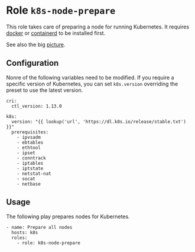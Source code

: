 # Role `k8s-node-prepare`

This role takes care of preparing a node for running Kubernetes. It requires [docker](../docker) or [containerd](../containerd) to be installed first.

See also the big [picture](../../docs/roles.md).

## Configuration

Nonre of the following variables need to be modified. If you require a specific version of Kubernetes, you can set `k8s.version` overriding the preset to use the latest version.

```ansible
cri:
  ctl_version: 1.13.0

k8s:
  version: "{{ lookup('url', 'https://dl.k8s.io/release/stable.txt') }}"
  prerequisites:
    - ipvsadm
    - ebtables
    - ethtool
    - ipset
    - conntrack
    - iptables
    - iptstate
    - netstat-nat
    - socat
    - netbase
```

## Usage

The following play prepares nodes for Kubernetes.

```ansible
- name: Prepare all nodes
  hosts: k8s
  roles:
    - role: k8s-node-prepare
```
